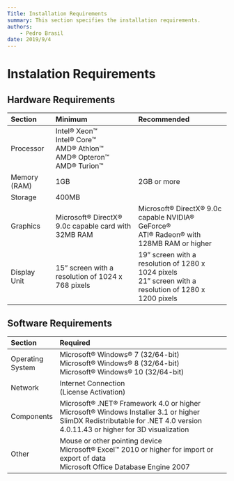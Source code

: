 ```yaml
---
Title: Installation Requirements
summary: This section specifies the installation requirements.
authors:
    - Pedro Brasil   
date: 2019/9/4
---
```


# Instalation Requirements

## Hardware Requirements
| Section | Minimum | Recommended|
|:---|:---|:---|
|Processor| Intel® Xeon™ <br> Intel® Core™ <br> AMD® Athlon™ <br> AMD® Opteron™ <br> AMD® Turion™| |
| Memory (RAM) | 1GB | 2GB or more|
| Storage | 400MB | |
| Graphics | Microsoft® DirectX® 9.0c capable card with 32MB RAM |Microsoft® DirectX® 9.0c capable NVIDIA® GeForce® <br> ATI® Radeon® with 128MB RAM or higher |
| Display Unit | 15” screen with a resolution of 1024 x 768 pixels | 19” screen with a resolution of 1280 x 1024 pixels <br> 21” screen with a resolution of 1280 x 1200 pixels |

## Software Requirements
| Section | Required |
|:---|:---|
| Operating <br> System | Microsoft® Windows® 7 (32/64-bit) <br> Microsoft® Windows® 8 (32/64-bit) <br> Microsoft® Windows® 10 (32/64-bit) |
| Network | Internet Connection <br> (License Activation) | |
| Components | Microsoft® .NET® Framework 4.0 or higher <br> Microsoft® Windows Installer 3.1 or higher <br> SlimDX Redistributable for .NET 4.0 version 4.0.11.43 or higher for 3D visualization |
| Other | Mouse or other pointing device <br> Microsoft® Excel™ 2010 or higher for import or export of data <br> Microsoft Office Database Engine 2007|